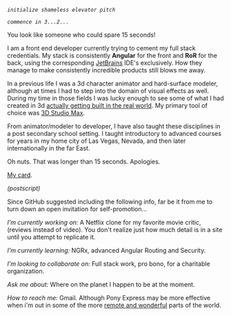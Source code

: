 _`initialize shameless elevator pitch`_

_`commence in 3...2...`_

You look like someone who could spare 15 seconds!

I am a front end developer currently trying to cement my full stack credentials. My stack is consistently **Angular** for the front and **RoR** for the back, using the corresponding [JetBrains](https://www.jetbrains.com/products.html) IDE's exclusively. How they manage to make consistently incredible products still blows me away. 

In a previous life I was a 3d character animator and hard-surface modeler, although at times I had to step into the domain of visual effects as well. During my time in those fields I was lucky enough to see some of what I had created in 3d [actually getting built in the real world](https://www.caesars.com/linq/high-roller). My primary tool of choice was [3D Studio Max](https://asean.autodesk.com/products/3ds-max/overview).

From animator/modeler to developer, I have also taught these disciplines in a post secondary school setting. I taught introductory to advanced courses for years in my home city of Las Vegas, Nevada, and then later internationally in the far East.

Oh nuts. That was longer than 15 seconds. Apologies. 

[My card](https://www.linkedin.com/in/squareearther/).

_(postscript)_

Since GitHub suggested including the following info, far be it from me to turn down an open invitation for self-promotion... 

_I’m currently working on:_ 
A Netflix clone for my favorite movie critic, (reviews instead of video). You don't realize just how much detail is in a site until you attempt to replicate it. 

_I’m currently learning:_ 
NGRx, advanced Angular Routing and Security.

_I’m looking to collaborate on:_ 
Full stack work, pro bono, for a charitable organization.

_Ask me about:_ 
Where on the planet I happen to be at the moment.

_How to reach me:_ 
Gmail. Although Pony Express may be more effective when i'm out in some of the more [remote and wonderful](https://en.wikipedia.org/wiki/Havasu_Falls) parts of the world.


